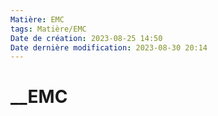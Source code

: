 ```yaml
---
Matière: EMC
tags: Matière/EMC
Date de création: 2023-08-25 14:50
Date dernière modification: 2023-08-30 20:14
---
```

# __EMC
